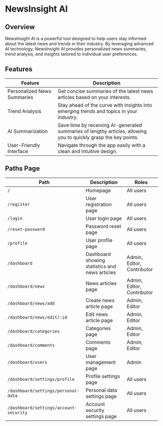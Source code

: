 # NewsInsight AI

## Overview

NewsInsight AI is a powerful tool designed to help users stay informed about the latest news and trends in their industry. By leveraging advanced AI technology, NewsInsight AI provides personalized news summaries, trend analysis, and insights tailored to individual user preferences.

## Features

| Feature                     | Description                                                                                                      |
| --------------------------- | ---------------------------------------------------------------------------------------------------------------- |
| Personalized News Summaries | Get concise summaries of the latest news articles based on your interests.                                       |
| Trend Analysis              | Stay ahead of the curve with insights into emerging trends and topics in your industry.                          |
| AI Summarization            | Save time by receiving AI-generated summaries of lengthy articles, allowing you to quickly grasp the key points. |
| User-Friendly Interface     | Navigate through the app easily with a clean and intuitive design.                                               |

## Paths Page

| Path                                   | Description                                    | Roles                      |
| -------------------------------------- | ---------------------------------------------- | -------------------------- |
| `/`                                    | Homepage                                       | All users                  |
| `/register`                            | User registration page                         | All users                  |
| `/login`                               | User login page                                | All users                  |
| `/reset-password`                      | Password reset page                            | All users                  |
| `/profile`                             | User profile page                              | All users                  |
| `/dashboard`                           | Dashboard showing statistics and news articles | Admin, Editor, Contributor |
| `/dashboard/news`                      | News articles page                             | Admin, Editor, Contributor |
| `/dashboard/news/add`                  | Create news article page                       | Admin, Editor              |
| `/dashboard/news/edit/:id`             | Edit news article page                         | Admin, Editor              |
| `/dashboard/categories`                | Categories page                                | Admin, Editor              |
| `/dashboard/comments`                  | Comments page                                  | Admin, Editor              |
| `/dashboard/users`                     | User management page                           | Admin                      |
| `/dashboard/settings/profile`          | Profile settings page                          | All users                  |
| `/dashboard/settings/personal-data`    | Personal data settings page                    | All users                  |
| `/dashboard/settings/account-security` | Account security settings page                 | All users                  |
